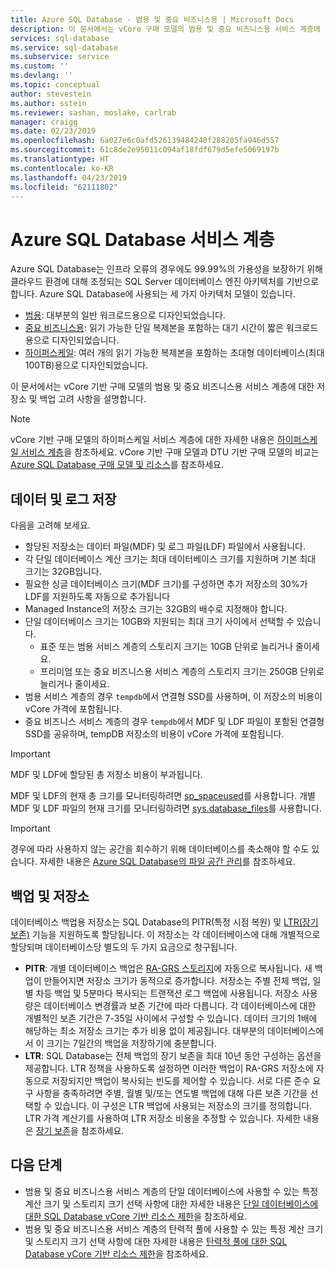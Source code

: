 ```yaml
---
title: Azure SQL Database - 범용 및 중요 비즈니스용 | Microsoft Docs
description: 이 문서에서는 vCore 구매 모델의 범용 및 중요 비즈니스용 서비스 계층에 대해 설명합니다.
services: sql-database
ms.service: sql-database
ms.subservice: service
ms.custom: ''
ms.devlang: ''
ms.topic: conceptual
author: stevestein
ms.author: sstein
ms.reviewer: sashan, moslake, carlrab
manager: craigg
ms.date: 02/23/2019
ms.openlocfilehash: 6a027e6c0afd526139484240f288205fa946d557
ms.sourcegitcommit: 61c8de2e95011c094af18fdf679d5efe5069197b
ms.translationtype: HT
ms.contentlocale: ko-KR
ms.lasthandoff: 04/23/2019
ms.locfileid: "62111802"
---
```

# <a name="azure-sql-database-service-tiers"></a>Azure SQL Database 서비스 계층

Azure SQL Database는 인프라 오류의 경우에도 99.99%의 가용성을 보장하기 위해 클라우드 환경에 대해 조정되는 SQL Server 데이터베이스 엔진 아키텍처를 기반으로 합니다. Azure SQL Database에 사용되는 세 가지 아키텍처 모델이 있습니다.

- [범용](sql-database-service-tier-general-purpose.md): 대부분의 일반 워크로드용으로 디자인되었습니다.
- [중요 비즈니스용](sql-database-service-tier-business-critical.md): 읽기 가능한 단일 복제본을 포함하는 대기 시간이 짧은 워크로드용으로 디자인되었습니다.
- [하이퍼스케일](sql-database-service-tier-hyperscale.md): 여러 개의 읽기 가능한 복제본을 포함하는 초대형 데이터베이스(최대 100TB)용으로 디자인되었습니다.

이 문서에서는 vCore 기반 구매 모델의 범용 및 중요 비즈니스용 서비스 계층에 대한 저장소 및 백업 고려 사항을 설명합니다.

> [!NOTE]
> vCore 기반 구매 모델의 하이퍼스케일 서비스 계층에 대한 자세한 내용은 [하이퍼스케일 서비스 계층](sql-database-service-tier-hyperscale.md)을 참조하세요. vCore 기반 구매 모델과 DTU 기반 구매 모델의 비교는 [Azure SQL Database 구매 모델 및 리소스](sql-database-purchase-models.md)를 참조하세요.

## <a name="data-and-log-storage"></a>데이터 및 로그 저장

다음을 고려해 보세요.

- 할당된 저장소는 데이터 파일(MDF) 및 로그 파일(LDF) 파일에서 사용됩니다.
- 각 단일 데이터베이스 계산 크기는 최대 데이터베이스 크기를 지원하며 기본 최대 크기는 32GB입니다.
- 필요한 싱글 데이터베이스 크기(MDF 크기)를 구성하면 추가 저장소의 30%가 LDF를 지원하도록 자동으로 추가됩니다
- Managed Instance의 저장소 크기는 32GB의 배수로 지정해야 합니다.
- 단일 데이터베이스 크기는 10GB와 지원되는 최대 크기 사이에서 선택할 수 있습니다.
  - 표준 또는 범용 서비스 계층의 스토리지 크기는 10GB 단위로 늘리거나 줄이세요.
  - 프리미엄 또는 중요 비즈니스용 서비스 계층의 스토리지 크기는 250GB 단위로 늘리거나 줄이세요.
- 범용 서비스 계층의 경우 `tempdb`에서 연결형 SSD를 사용하며, 이 저장소의 비용이 vCore 가격에 포함됩니다.
- 중요 비즈니스 서비스 계층의 경우 `tempdb`에서 MDF 및 LDF 파일이 포함된 연결형 SSD를 공유하며, tempDB 저장소의 비용이 vCore 가격에 포함됩니다.

> [!IMPORTANT]
> MDF 및 LDF에 할당된 총 저장소 비용이 부과됩니다.

MDF 및 LDF의 현재 총 크기를 모니터링하려면 [sp_spaceused](https://docs.microsoft.com/sql/relational-databases/system-stored-procedures/sp-spaceused-transact-sql)를 사용합니다. 개별 MDF 및 LDF 파일의 현재 크기를 모니터링하려면 [sys.database_files](https://docs.microsoft.com/sql/relational-databases/system-catalog-views/sys-database-files-transact-sql)를 사용합니다.

> [!IMPORTANT]
> 경우에 따라 사용하지 않는 공간을 회수하기 위해 데이터베이스를 축소해야 할 수도 있습니다. 자세한 내용은 [Azure SQL Database의 파일 공간 관리](sql-database-file-space-management.md)를 참조하세요.

## <a name="backups-and-storage"></a>백업 및 저장소

데이터베이스 백업용 저장소는 SQL Database의 PITR(특정 시점 복원) 및 [LTR(장기 보존)](sql-database-long-term-retention.md) 기능을 지원하도록 할당됩니다. 이 저장소는 각 데이터베이스에 대해 개별적으로 할당되며 데이터베이스당 별도의 두 가지 요금으로 청구됩니다.

- **PITR**: 개별 데이터베이스 백업은 [RA-GRS 스토리지](../storage/common/storage-designing-ha-apps-with-ragrs.md)에 자동으로 복사됩니다. 새 백업이 만들어지면 저장소 크기가 동적으로 증가합니다.  저장소는 주별 전체 백업, 일별 차등 백업 및 5분마다 복사되는 트랜잭션 로그 백업에 사용됩니다. 저장소 사용량은 데이터베이스 변경률과 보존 기간에 따라 다릅니다. 각 데이터베이스에 대한 개별적인 보존 기간은 7-35일 사이에서 구성할 수 있습니다. 데이터 크기의 1배에 해당하는 최소 저장소 크기는 추가 비용 없이 제공됩니다. 대부분의 데이터베이스에서 이 크기는 7일간의 백업을 저장하기에 충분합니다.
- **LTR**: SQL Database는 전체 백업의 장기 보존을 최대 10년 동안 구성하는 옵션을 제공합니다. LTR 정책을 사용하도록 설정하면 이러한 백업이 RA-GRS 저장소에 자동으로 저장되지만 백업이 복사되는 빈도를 제어할 수 있습니다. 서로 다른 준수 요구 사항을 충족하려면 주별, 월별 및/또는 연도별 백업에 대해 다른 보존 기간을 선택할 수 있습니다. 이 구성은 LTR 백업에 사용되는 저장소의 크기를 정의합니다. LTR 가격 계산기를 사용하여 LTR 저장소 비용을 추정할 수 있습니다. 자세한 내용은 [장기 보존](sql-database-long-term-retention.md)을 참조하세요.

## <a name="next-steps"></a>다음 단계

- 범용 및 중요 비즈니스용 서비스 계층의 단일 데이터베이스에 사용할 수 있는 특정 계산 크기 및 스토리지 크기 선택 사항에 대한 자세한 내용은 [단일 데이터베이스에 대한 SQL Database vCore 기반 리소스 제한](sql-database-vcore-resource-limits-single-databases.md#general-purpose-service-tier)을 참조하세요.
- 범용 및 중요 비즈니스용 서비스 계층의 탄력적 풀에 사용할 수 있는 특정 계산 크기 및 스토리지 크기 선택 사항에 대한 자세한 내용은 [탄력적 풀에 대한 SQL Database vCore 기반 리소스 제한](sql-database-vcore-resource-limits-elastic-pools.md#general-purpose-service-tier-storage-sizes-and-compute-sizes)을 참조하세요.
